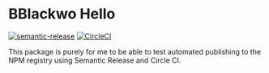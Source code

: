 # BBlackwo Hello

[![semantic-release](https://img.shields.io/badge/%20%20%F0%9F%93%A6%F0%9F%9A%80-semantic--release-e10079.svg)](https://github.com/semantic-release/semantic-release) [![CircleCI](https://circleci.com/gh/BBlackwo/bblackwo-hello.svg?style=svg)](https://circleci.com/gh/BBlackwo/bblackwo-hello)

This package is purely for me to be able to test automated publishing to the NPM registry using Semantic Release and Circle CI.
